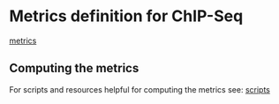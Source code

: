 # Metrics definition for ChIP-Seq

[metrics](metrics.pdf)

## Computing the metrics

For scripts and resources helpful for computing the metrics see: [scripts](script/)


